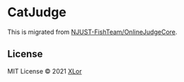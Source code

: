 # CatJudge

This is migrated from [NJUST-FishTeam/OnlineJudgeCore](https://github.com/NJUST-FishTeam/OnlineJudgeCore/tree/cat).

## License

MIT License © 2021 [XLor](https://github.com/yjl9903)